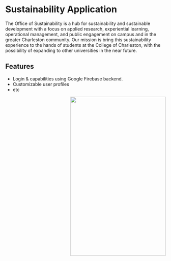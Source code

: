 # Sustainability Application

The Office of Sustainability is a hub for sustainability and sustainable development with a focus on applied research, experiential learning, operational management, and public engagement on campus and in the greater Charleston community. Our mission is bring this sustainability experience to the hands of students at the College of Charleston, with the possibility of expanding to other universities in the near future.

## Features

* Login & capabilities using Google Firebase backend.
* Customizable user profiles
* etc


<img align="right" width="300" height="500" src="http://tinypic.com/r/2uy3ubk/9">
